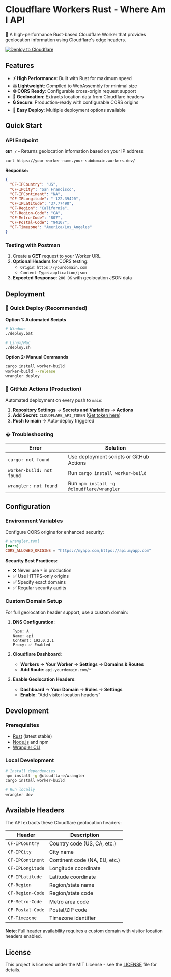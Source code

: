 # Cloudflare Workers Rust - Where Am I API

🦀 A high-performance Rust-based Cloudflare Worker that provides geolocation information using Cloudflare's edge headers.

[![Deploy to Cloudflare](https://deploy.workers.cloudflare.com/button)](https://deploy.workers.cloudflare.com/?url=https://github.com/fernandodilland/cloudflare-workers-where-i-am-api)

## Features

- **⚡ High Performance**: Built with Rust for maximum speed
- **⚖️ Lightweight**: Compiled to WebAssembly for minimal size
- **🌐 CORS Ready**: Configurable cross-origin request support
- **📍 Geolocation**: Extracts location data from Cloudflare headers
- **🔒 Secure**: Production-ready with configurable CORS origins
- **🚀 Easy Deploy**: Multiple deployment options available

## Quick Start

### API Endpoint

**`GET /`** - Returns geolocation information based on your IP address

```bash
curl https://your-worker-name.your-subdomain.workers.dev/
```

**Response:**
```json
{
  "CF-IPCountry": "US",
  "CF-IPCity": "San Francisco",
  "CF-IPContinent": "NA",
  "CF-IPLongitude": "-122.39420",
  "CF-IPLatitude": "37.77490",
  "CF-Region": "California",
  "CF-Region-Code": "CA",
  "CF-Metro-Code": "807",
  "CF-Postal-Code": "94107",
  "CF-Timezone": "America/Los_Angeles"
}
```

### Testing with Postman

1. Create a **GET** request to your Worker URL
2. **Optional Headers** for CORS testing:
   - `Origin`: `https://yourdomain.com`
   - `Content-Type`: `application/json`
3. **Expected Response**: `200 OK` with geolocation JSON data

## Deployment

### 🚀 Quick Deploy (Recommended)

**Option 1: Automated Scripts**
```bash
# Windows
./deploy.bat

# Linux/Mac
./deploy.sh
```

**Option 2: Manual Commands**
```bash
cargo install worker-build
worker-build --release
wrangler deploy
```

### 🤖 GitHub Actions (Production)

Automated deployment on every push to `main`:

1. **Repository Settings** → **Secrets and Variables** → **Actions**
2. **Add Secret**: `CLOUDFLARE_API_TOKEN` ([Get token here](https://dash.cloudflare.com/profile/api-tokens))
3. **Push to main** → Auto-deploy triggered

### � Troubleshooting

| Error | Solution |
|-------|----------|
| `cargo: not found` | Use deployment scripts or GitHub Actions |
| `worker-build: not found` | Run `cargo install worker-build` |
| `wrangler: not found` | Run `npm install -g @cloudflare/wrangler` |

## Configuration

### Environment Variables

Configure CORS origins for enhanced security:

```toml
# wrangler.toml
[vars]
CORS_ALLOWED_ORIGINS = "https://myapp.com,https://api.myapp.com"
```

**Security Best Practices:**
- ❌ Never use `*` in production
- ✅ Use HTTPS-only origins
- ✅ Specify exact domains
- ✅ Regular security audits

### Custom Domain Setup

For full geolocation header support, use a custom domain:

1. **DNS Configuration**:
   ```
   Type: A
   Name: api
   Content: 192.0.2.1
   Proxy: ✅ Enabled
   ```

2. **Cloudflare Dashboard**:
   - **Workers** → **Your Worker** → **Settings** → **Domains & Routes**
   - **Add Route**: `api.yourdomain.com/*`

3. **Enable Geolocation Headers**:
   - **Dashboard** → **Your Domain** → **Rules** → **Settings**
   - **Enable**: "Add visitor location headers"

## Development

### Prerequisites

- [Rust](https://rustup.rs/) (latest stable)
- [Node.js](https://nodejs.org/) and npm
- [Wrangler CLI](https://developers.cloudflare.com/workers/wrangler/)

### Local Development

```bash
# Install dependencies
npm install -g @cloudflare/wrangler
cargo install worker-build

# Run locally
wrangler dev
```

## Available Headers

The API extracts these Cloudflare geolocation headers:

| Header | Description |
|--------|-------------|
| `CF-IPCountry` | Country code (US, CA, etc.) |
| `CF-IPCity` | City name |
| `CF-IPContinent` | Continent code (NA, EU, etc.) |
| `CF-IPLongitude` | Longitude coordinate |
| `CF-IPLatitude` | Latitude coordinate |
| `CF-Region` | Region/state name |
| `CF-Region-Code` | Region/state code |
| `CF-Metro-Code` | Metro area code |
| `CF-Postal-Code` | Postal/ZIP code |
| `CF-Timezone` | Timezone identifier |

**Note**: Full header availability requires a custom domain with visitor location headers enabled.

## License

This project is licensed under the MIT License - see the [LICENSE](LICENSE) file for details.
